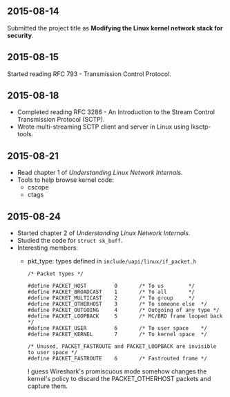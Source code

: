 2015-08-14
----------

Submitted the project title as __Modifying the Linux kernel network stack for security__.


2015-08-15
----------

Started reading RFC 793 - Transmission Control Protocol.


2015-08-18
----------

- Completed reading RFC 3286 - An Introduction to the Stream Control Transmission Protocol (SCTP).
- Wrote multi-streaming SCTP client and server in Linux using lksctp-tools.


2015-08-21
----------

- Read chapter 1 of _Understanding Linux Network Internals_.
- Tools to help browse kernel code:
  - cscope
  - ctags

2015-08-24
----------

- Started chapter 2 of _Understanding Linux Network Internals_.
- Studied the code for `struct sk_buff`.
- Interesting members:
  - pkt_type: types defined in `include/uapi/linux/if_packet.h` 

        /* Packet types */

        #define PACKET_HOST	    	0		/* To us		*/
        #define PACKET_BROADCAST	1		/* To all		*/
        #define PACKET_MULTICAST	2		/* To group		*/
        #define PACKET_OTHERHOST	3		/* To someone else 	*/
        #define PACKET_OUTGOING 	4		/* Outgoing of any type */
        #define PACKET_LOOPBACK 	5		/* MC/BRD frame looped back */
        #define PACKET_USER	    	6		/* To user space	*/
        #define PACKET_KERNEL		7		/* To kernel space	*/

        /* Unused, PACKET_FASTROUTE and PACKET_LOOPBACK are invisible to user space */
        #define PACKET_FASTROUTE	6		/* Fastrouted frame	*/

    I guess Wireshark's promiscuous mode somehow changes the kernel's policy to
    discard the PACKET_OTHERHOST packets and capture them.
